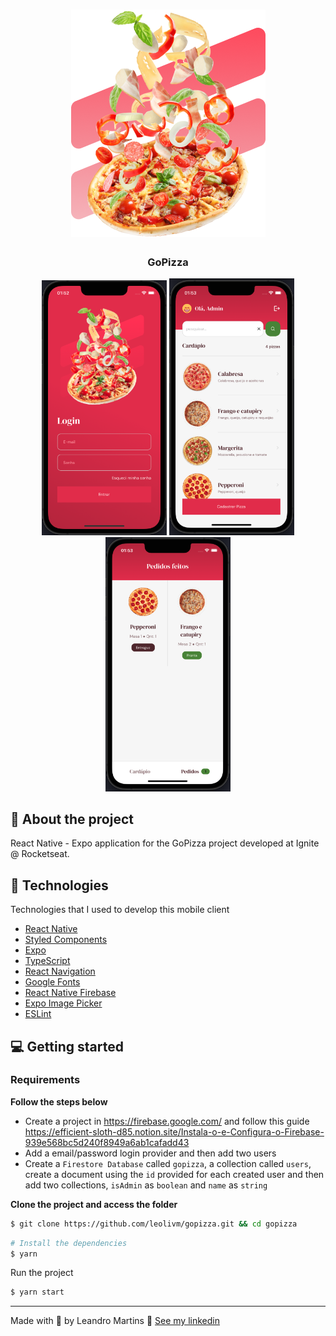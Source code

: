 <h1 align="center">
    <img alt="gopizza" title="gopizza" src="./src/assets/brand.png" />
    <h3 align="center">GoPizza</h3>
</h1>

<p align="center">
  <img alt="gopizza" src="./src/assets/screen1.png" width="200" heigth="416" /> 
  <img alt="gopizza" src="./src/assets/screen2.png" width="200" heigth="416" /> 
  <img alt="gopizza" src="./src/assets/screen3.png" width="200" heigth="416" /> 
</p>

## :bookmark: About the project

React Native - Expo application for the GoPizza project developed at Ignite @ Rocketseat.

## 🚀 Technologies

Technologies that I used to develop this mobile client

- [React Native](https://reactnative.dev/)
- [Styled Components](https://styled-components.com/)
- [Expo](https://expo.io/)
- [TypeScript](https://www.typescriptlang.org/)
- [React Navigation](https://reactnavigation.org/)
- [Google Fonts](https://fonts.google.com/)
- [React Native Firebase](https://rnfirebase.io/)
- [Expo Image Picker](https://docs.expo.dev/versions/latest/sdk/imagepicker/)
- [ESLint](https://eslint.org/)

## 💻 Getting started

### Requirements

**Follow the steps below**

- Create a project in https://firebase.google.com/ and follow this guide https://efficient-sloth-d85.notion.site/Instala-o-e-Configura-o-Firebase-939e568bc5d240f8949a6ab1cafadd43
- Add a email/password login provider and then add two users
- Create a `Firestore Database` called `gopizza`, a collection called `users`, create a document using the `id` provided for each created user and then add two collections, `isAdmin` as `boolean` and `name` as `string`

**Clone the project and access the folder**

```bash
$ git clone https://github.com/leolivm/gopizza.git && cd gopizza
```

```bash
# Install the dependencies
$ yarn
```

Run the project

```bash
$ yarn start
```

---

Made with 💜 by Leandro Martins 👋 [See my linkedin](https://www.linkedin.com/in/leandro-martins-0640921a4/)
